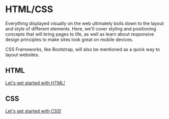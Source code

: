 # HTML/CSS

Everything displayed visually on the web ultimately boils down to the layout and style of different elements. Here, we'll cover styling and positioning concepts that will bring pages to life, as well as learn about responsive design principles to make sites look great on mobile devices.

CSS Frameworks, like Bootstrap, will also be mentioned as a quick way to layout websites.

## HTML

[Let's get started with HTML!](/html.md)

## CSS

[Let's get started with CSS!](/css.md)
